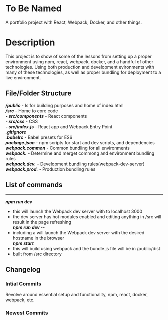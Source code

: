 # To Be Named  
A portfolio project with React, Webpack, Docker, and other things.  

Description
====
This project is to show of some of the lessons from setting up a proper environment using npm, react, webpack, docker, and a handful of other technologies. Using both production and development evironments with many of these technologies, as well as proper bundling for deployment to a live environment.  

## File/Folder Structure
___/public___ - Is for building purposes and home of index.html  
___/src___ - Home to core code  
 ___- src/components___ - React components  
 ___- src/css___ - CSS  
 ___- src/index.js___ - React app and Webpack Entry Point  
___.gitignore___  
___.babelrc___ - Babel presets for ES6  
___package.json___ - npm scripts for start and dev scripts, and dependencies  
___webpack.common___ - Common bundling for all environments  
___webpack.___ - Determine and merget commong and environment bundling rules  
___webpack.dev.___ - Development bundling rules(webpack-dev-server)  
___webpack.prod.___ - Production bundling rules  

## List of commands  
---------------------  
***npm run dev***  
 - this will launch the Webpack dev server with to localhost 3000  
 - the dev server has hot modules enabled and editing anything in /src will result in the page refreshing  
***npm run dev --*** ___<hostname>___  
 - including a <hostname> will launch the Webpack dev server with the desired hostname in the browser  
***npm start***  
 - this will build using webpack and the bundle.js file will be in /public/dist
 - built from /src directory  


## Changelog  
### Intial Commits  
Revolve around essential setup and functionality, npm, react, docker, webpack, etc.  

### Newest Commits  

